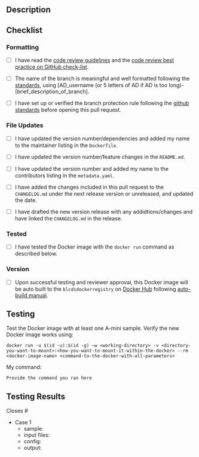## Description

<!--Provide a brief summary of the PR here-->

<!--- Please read each of the following items and confirm by replacing the [ ] with a [X] --->
## Checklist 

### Formatting

- [ ] I have read the [code review guidelines](https://confluence.mednet.ucla.edu/display/BOUTROSLAB/Code+Review+Guidelines) and the [code review best practice on GitHub check-list](https://confluence.mednet.ucla.edu/display/BOUTROSLAB/Code+Review+Best+Practice+on+GitHub+-+Check+List).

- [ ] The name of the branch is meaningful and well formatted following the [standards](https://confluence.mednet.ucla.edu/display/BOUTROSLAB/Code+Review+Best+Practice+on+GitHub+-+Check+List), using [AD_username (or 5 letters of AD if AD is too long)-[brief_description_of_branch].

- [ ] I have set up or verified the branch protection rule following the [github standards](https://confluence.mednet.ucla.edu/pages/viewpage.action?spaceKey=BOUTROSLAB&title=GitHub+Standards#GitHubStandards-Branchprotectionrule) before opening this pull request.

### File Updates

- [ ] I have updated the version number/dependencies and added my name to the maintainer listing in the `Dockerfile`.

- [ ] I have updated the version number/feature changes in the `README.md`.

<!--- This acknowledgement is optional if you do not want to be listed--->
- [ ] I have updated the version number and added my name to the contributors listing in the `metadata.yaml`.

- [ ] I have added the changes included in this pull request to the `CHANGELOG.md` under the next release version or unreleased, and updated the date.

<!---If any previous versions have bugs, add "deprecated" in the version tag and list the bug in the corresponding release--->
- [ ] I have drafted the new version release with any addidtions/changes and have linked the `CHANGELOG.md` in the release. 

### Tested

- [ ] I have tested the Docker image with the `docker run` command as described below.

### Version

<!---If this version does not function or has not yet been approved, don't push it to Docker Hub and leave this unchecked (you can edit this after)--->
- [ ] Upon successful testing and reviewer approval, this Docker image will be auto built to the `blcdsdockerregistry` on [Docker Hub](https://hub.docker.com) following [auto-build manual](https://confluence.mednet.ucla.edu/display/BOUTROSLAB/How+to+set+up+automated+builds+for+Docker+Hub).

## Testing

Test the Docker image with at least one A-mini sample. Verify the new Docker image works using:

```docker run -u $(id -u):$(id -g) –w <working-directory> -v <directory-you-want-to-mount>:<how-you-want-to-mount-it-within-the-docker> --rm <docker-image-name> <command-to-the-docker-with-all-parameters>```

My command: 

```Provide the command you ran here```
    
<!--- Copy and paste the results list below for more cases that were tested--->
<!--- If the case addresses an issue that should be closed, begin with "Closes <Issue #>"--->
## Testing Results

Closes #<!--Issue #-->

- Case 1
    - sample: <!-- e.g. A-mini S2.T-1, A-mini S2.T-n1 -->
    - input files: <!--path to input file(s) (if more than one, list in indented bullet points below this line)-->
    - config: <!--path to config file-->
    - output: <!--path to output directory-->
